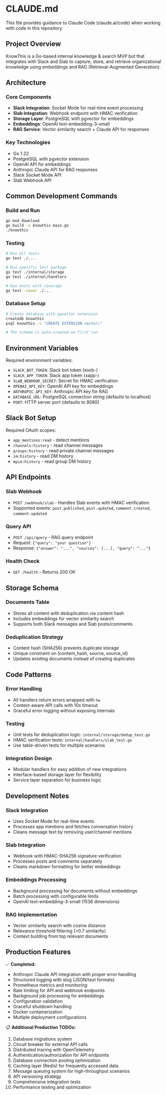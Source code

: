 # CLAUDE.md

This file provides guidance to Claude Code (claude.ai/code) when working with code in this repository.

## Project Overview

KnowThis is a Go-based internal knowledge & search MVP bot that integrates with Slack and Slab to capture, store, and retrieve organizational knowledge using embeddings and RAG (Retrieval-Augmented Generation).

## Architecture

### Core Components
- **Slack Integration**: Socket Mode for real-time event processing
- **Slab Integration**: Webhook endpoint with HMAC verification
- **Storage Layer**: PostgreSQL with pgvector for embeddings
- **Embeddings**: OpenAI text-embedding-3-small
- **RAG Service**: Vector similarity search + Claude API for responses

### Key Technologies
- Go 1.22
- PostgreSQL with pgvector extension
- OpenAI API for embeddings
- Anthropic Claude API for RAG responses
- Slack Socket Mode API
- Slab Webhook API

## Common Development Commands

### Build and Run
```bash
go mod download
go build -o knowthis main.go
./knowthis
```

### Testing
```bash
# Run all tests
go test ./...

# Run specific test package
go test ./internal/storage
go test ./internal/handlers

# Run tests with coverage
go test -cover ./...
```

### Database Setup
```bash
# Create database with pgvector extension
createdb knowthis
psql knowthis -c "CREATE EXTENSION vector;"

# The schema is auto-created on first run
```

## Environment Variables

Required environment variables:
- `SLACK_BOT_TOKEN`: Slack bot token (xoxb-)
- `SLACK_APP_TOKEN`: Slack app token (xapp-)
- `SLAB_WEBHOOK_SECRET`: Secret for HMAC verification
- `OPENAI_API_KEY`: OpenAI API key for embeddings
- `ANTHROPIC_API_KEY`: Anthropic API key for RAG
- `DATABASE_URL`: PostgreSQL connection string (defaults to localhost)
- `PORT`: HTTP server port (defaults to 8080)

## Slack Bot Setup

Required OAuth scopes:
- `app_mentions:read` - detect mentions
- `channels:history` - read channel messages
- `groups:history` - read private channel messages
- `im:history` - read DM history
- `mpim:history` - read group DM history

## API Endpoints

### Slab Webhook
- `POST /webhook/slab` - Handles Slab events with HMAC verification
- Supported events: `post.published`, `post.updated`, `comment.created`, `comment.updated`

### Query API
- `POST /api/query` - RAG query endpoint
- Request: `{"query": "your question"}`
- Response: `{"answer": "...", "sources": [...], "query": "..."}`

### Health Check
- `GET /health` - Returns 200 OK

## Storage Schema

### Documents Table
- Stores all content with deduplication via content hash
- Includes embeddings for vector similarity search
- Supports both Slack messages and Slab posts/comments

### Deduplication Strategy
- Content hash (SHA256) prevents duplicate storage
- Unique constraint on (content_hash, source, source_id)
- Updates existing documents instead of creating duplicates

## Code Patterns

### Error Handling
- All handlers return errors wrapped with `%w`
- Context-aware API calls with 10s timeout
- Graceful error logging without exposing internals

### Testing
- Unit tests for deduplication logic: `internal/storage/dedup_test.go`
- HMAC verification tests: `internal/handlers/slab_test.go`
- Use table-driven tests for multiple scenarios

### Integration Design
- Modular handlers for easy addition of new integrations
- Interface-based storage layer for flexibility
- Service layer separation for business logic

## Development Notes

### Slack Integration
- Uses Socket Mode for real-time events
- Processes app mentions and fetches conversation history
- Cleans message text by removing user/channel mentions

### Slab Integration
- Webhook with HMAC-SHA256 signature verification
- Processes posts and comments separately
- Cleans markdown formatting for better embeddings

### Embeddings Processing
- Background processing for documents without embeddings
- Batch processing with configurable limits
- OpenAI text-embedding-3-small (1536 dimensions)

### RAG Implementation
- Vector similarity search with cosine distance
- Relevance threshold filtering (>0.7 similarity)
- Context building from top relevant documents

## Production Features

✅ **Completed:**
- Anthropic Claude API integration with proper error handling
- Structured logging with slog (JSON/text formats)
- Prometheus metrics and monitoring
- Rate limiting for API and webhook endpoints
- Background job processing for embeddings
- Configuration validation
- Graceful shutdown handling
- Docker containerization
- Multiple deployment configurations

📋 **Additional Production TODOs:**
1. Database migrations system
2. Circuit breaker for external API calls
3. Distributed tracing with OpenTelemetry
4. Authentication/authorization for API endpoints
5. Database connection pooling optimization
6. Caching layer (Redis) for frequently accessed data
7. Message queuing system for high-throughput scenarios
8. API versioning strategy
9. Comprehensive integration tests
10. Performance testing and optimization